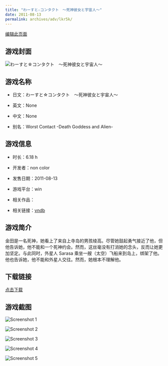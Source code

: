 ```yaml
---
title: "わーすと☆コンタクト　～死神彼女と宇宙人～"
date: 2011-08-13
permalink: archives/adv/lkr5k/
---
```

[编辑此页面](https://github.com/ACG-3/ADV3-source/blob/main/source/_posts/%E3%82%8F%E3%83%BC%E3%81%99%E3%81%A8%E2%98%86%E3%82%B3%E3%83%B3%E3%82%BF%E3%82%AF%E3%83%88%E3%80%80%EF%BD%9E%E6%AD%BB%E7%A5%9E%E5%BD%BC%E5%A5%B3%E3%81%A8%E5%AE%87%E5%AE%99%E4%BA%BA%EF%BD%9E.md)

## 游戏封面

![わーすと☆コンタクト　～死神彼女と宇宙人～](https://pan.timero.xyz/d/onedrive/img_lib_001/%E3%82%8F%E3%83%BC%E3%81%99%E3%81%A8%E2%98%86%E3%82%B3%E3%83%B3%E3%82%BF%E3%82%AF%E3%83%88%E3%80%80%EF%BD%9E%E6%AD%BB%E7%A5%9E%E5%BD%BC%E5%A5%B3%E3%81%A8%E5%AE%87%E5%AE%99%E4%BA%BA%EF%BD%9E_cover.avif)


## 游戏名称

- 日文：わーすと☆コンタクト　～死神彼女と宇宙人～
- 英文：None
- 中文：None

- 别名：Worst Contact -Death Goddess and Alien-


## 游戏信息

- 时长：6.18 h
- 开发者：non color
- 发售日期：2011-08-13
- 游戏平台：win
- 相关作品：

- 相关链接：[vndb](https://vndb.org/v7673)


## 游戏简介

金田是一名死神，她看上了来自上寺岛的男孩绫高。尽管她鼓起勇气接近了他，但他告诉她，他不能和一个死神约会。然而，这丝毫没有打消她的念头，反而让她更加坚定。与此同时，外星人 Sarasa 乘坐一艘（太空）飞船来到岛上，绑架了他。他也告诉她，他不能和外星人交往。然而，她根本不理解他。




## 下载链接

[点击下载](https://pan.timero.xyz/onedrive/adv_lib_001/%E3%82%8F%E3%83%BC%E3%81%99%E3%81%A8%E2%98%86%E3%82%B3%E3%83%B3%E3%82%BF%E3%82%AF%E3%83%88%E3%80%80%EF%BD%9E%E6%AD%BB%E7%A5%9E%E5%BD%BC%E5%A5%B3%E3%81%A8%E5%AE%87%E5%AE%99%E4%BA%BA%EF%BD%9E)


## 游戏截图


![Screenshot 1](https://pan.timero.xyz/d/onedrive/img_lib_001/%E3%82%8F%E3%83%BC%E3%81%99%E3%81%A8%E2%98%86%E3%82%B3%E3%83%B3%E3%82%BF%E3%82%AF%E3%83%88%E3%80%80%EF%BD%9E%E6%AD%BB%E7%A5%9E%E5%BD%BC%E5%A5%B3%E3%81%A8%E5%AE%87%E5%AE%99%E4%BA%BA%EF%BD%9E_Screenshot_1.avif)

![Screenshot 2](https://pan.timero.xyz/d/onedrive/img_lib_001/%E3%82%8F%E3%83%BC%E3%81%99%E3%81%A8%E2%98%86%E3%82%B3%E3%83%B3%E3%82%BF%E3%82%AF%E3%83%88%E3%80%80%EF%BD%9E%E6%AD%BB%E7%A5%9E%E5%BD%BC%E5%A5%B3%E3%81%A8%E5%AE%87%E5%AE%99%E4%BA%BA%EF%BD%9E_Screenshot_2.avif)

![Screenshot 3](https://pan.timero.xyz/d/onedrive/img_lib_001/%E3%82%8F%E3%83%BC%E3%81%99%E3%81%A8%E2%98%86%E3%82%B3%E3%83%B3%E3%82%BF%E3%82%AF%E3%83%88%E3%80%80%EF%BD%9E%E6%AD%BB%E7%A5%9E%E5%BD%BC%E5%A5%B3%E3%81%A8%E5%AE%87%E5%AE%99%E4%BA%BA%EF%BD%9E_Screenshot_3.avif)

![Screenshot 4](https://pan.timero.xyz/d/onedrive/img_lib_001/%E3%82%8F%E3%83%BC%E3%81%99%E3%81%A8%E2%98%86%E3%82%B3%E3%83%B3%E3%82%BF%E3%82%AF%E3%83%88%E3%80%80%EF%BD%9E%E6%AD%BB%E7%A5%9E%E5%BD%BC%E5%A5%B3%E3%81%A8%E5%AE%87%E5%AE%99%E4%BA%BA%EF%BD%9E_Screenshot_4.avif)

![Screenshot 5](https://pan.timero.xyz/d/onedrive/img_lib_001/%E3%82%8F%E3%83%BC%E3%81%99%E3%81%A8%E2%98%86%E3%82%B3%E3%83%B3%E3%82%BF%E3%82%AF%E3%83%88%E3%80%80%EF%BD%9E%E6%AD%BB%E7%A5%9E%E5%BD%BC%E5%A5%B3%E3%81%A8%E5%AE%87%E5%AE%99%E4%BA%BA%EF%BD%9E_Screenshot_5.avif)

